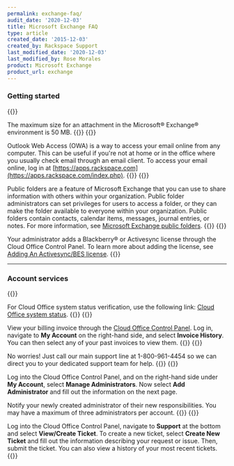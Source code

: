```yaml
---
permalink: exchange-faq/
audit_date: '2020-12-03'
title: Microsoft Exchange FAQ
type: article
created_date: '2015-12-03'
created_by: Rackspace Support
last_modified_date: '2020-12-03'
last_modified_by: Rose Morales
product: Microsoft Exchange
product_url: exchange
---
```


### Getting started

{{<accordion title="What is the maximum size for an attachment?" col="in" href="accordion2">}}

The maximum size for an attachment in the Microsoft&reg; Exchange&reg; environment is 50 MB.
{{</accordion>}}
{{<accordion title="What is Outlook Web Access (OWA)?" col="in" href="accordion3">}}

Outlook Web Access (OWA) is a way to access your email online from any
computer. This can be useful if you're not at home or in the office
where you usually check email through an email client. To access your
email online, log in at
[https://apps.rackspace.com](https://apps.rackspace.com/index.php).
{{</accordion>}}
{{<accordion title="What are public folders?" col="in" href="accordion4">}}

Public folders are a feature of Microsoft Exchange that you can use to
share information with others within your organization. Public folder
administrators can set privileges for users to access a folder, or they
can make the folder available to everyone within your organization.
Public folders contain contacts, calendar items, messages, journal
entries, or notes. For more information, see [Microsoft Exchange public
folders](/support/how-to/microsoft-exchange-public-folders).
{{</accordion>}}
{{<accordion title="Where do I add an Activesync/Blackberry BES liscense?" col="in" href="accordion5">}}

Your administrator adds a Blackberry&reg; or Activesync license
through the Cloud Office Control Panel. To learn more
about adding the license, see [Adding An
Activesync/BES license](/support/how-to/add-an-activesync-or-bes-license).
{{</accordion>}}

------------------------------------------------------------------------

### Account services

{{<accordion title="How can I determine the Cloud Office system status?" col="in" href="accordion6">}}

For Cloud Office system status verification, use the following link:
[Cloud Office system status](https://status.apps.rackspace.com/).
{{</accordion>}}
{{<accordion title="Where can I view my Cloud Office billing invoice?" col="in" href="accordion7">}}

View your billing invoice through the [Cloud Office Control Panel](https://cp.rackspace.com/). Log in, navigate to
**My Account** on the right-hand side, and select **Invoice History**.
You can then select any of your past invoices to view them.
{{</accordion>}}
{{<accordion title="Help! I'm locked out of my Control Panel!" col="in" href="accordion8">}}

No worries! Just call our main support line at 1-800-961-4454 so we can direct you to your
dedicated support team for help.
{{</accordion>}}
{{<accordion title="How do I add an admin to my account?" col="in" href="accordion10">}}

Log into the Cloud Office Control Panel, and on the right-hand side under **My
Account**, select **Manage Administrators**. Now select **Add
Administrator** and fill out the information on the next page.

Notify your newly created administrator of their new responsibilities.
You may have a maximum of three administrators per account.
{{</accordion>}}
{{<accordion title="How do I submit a ticket?" col="in" href="accordion11">}}

Log into the Cloud Office Control Panel, navigate
to **Support** at the bottom and select **View/Create Ticket**. To
create a new ticket, select **Create New Ticket** and fill out the
information describing your request or issue. Then, submit the ticket.
You can also view a history of your most recent tickets.
{{</accordion>}}
